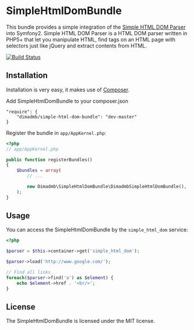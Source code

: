 SimpleHtmlDomBundle
===================

This bundle provides a simple integration of the [Simple HTML DOM Parser][1] into Symfony2.
Simple HTML DOM Parser is a HTML DOM parser written in PHP5+ that let you manipulate HTML, 
find tags on an HTML page with selectors just like jQuery and extract contents from HTML.

[![Build Status](https://travis-ci.org/erivello/SimpleHtmlDomBundle.png)](https://travis-ci.org/erivello/SimpleHtmlDomBundle)

Installation
------------

Installation is very easy, it makes use of [Composer][2].

Add SimpleHtmlDomBundle to your composer.json

    "require": {
        "dimadmb/simple-html-dom-bundle": "dev-master"
    }

Register the bundle in `app/AppKernel.php`:

``` php
<?php
// app/AppKernel.php

public function registerBundles()
{
    $bundles = array(
        // ...

        new Dimadmb\SimpleHtmlDomBundle\DimadmbSimpleHtmlDomBundle(),
    );
}
```

Usage
--------

You can access the SimpleHtmlDomBundle by the `simple_html_dom` service:

``` php
<?php

$parser = $this->container->get('simple_html_dom');

$parser->load('http://www.google.com/');

// Find all links
foreach($parser->find('a') as $element) {
    echo $element->href . '<br/>';
}
````

License
-------

The SimpleHtmlDomBundle is licensed under the MIT license.

[1]: http://simplehtmldom.sourceforge.net
[2]: http://getcomposer.org/